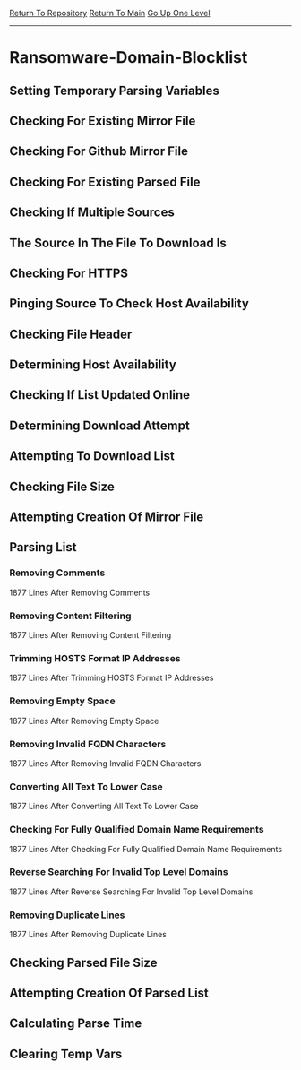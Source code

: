 [Return To Repository](https://github.com/deathbybandaid/piholeparser/)
[Return To Main](https://github.com/deathbybandaid/piholeparser/blob/master/RecentRunLogs/Mainlog.md)
[Go Up One Level](https://github.com/deathbybandaid/piholeparser/blob/master/RecentRunLogs/TopLevelScripts/30-Processing-Blacklists.md)
____________________________________
# Ransomware-Domain-Blocklist
## Setting Temporary Parsing Variables
## Checking For Existing Mirror File
## Checking For Github Mirror File
## Checking For Existing Parsed File
## Checking If Multiple Sources
## The Source In The File To Download Is
## Checking For HTTPS
## Pinging Source To Check Host Availability
## Checking File Header
## Determining Host Availability
## Checking If List Updated Online
## Determining Download Attempt
## Attempting To Download List
## Checking File Size
## Attempting Creation Of Mirror File
## Parsing List
### Removing Comments
1877 Lines After Removing Comments
### Removing Content Filtering
1877 Lines After Removing Content Filtering
### Trimming HOSTS Format IP Addresses
1877 Lines After Trimming HOSTS Format IP Addresses
### Removing Empty Space
1877 Lines After Removing Empty Space
### Removing Invalid FQDN Characters
1877 Lines After Removing Invalid FQDN Characters
### Converting All Text To Lower Case
1877 Lines After Converting All Text To Lower Case
### Checking For Fully Qualified Domain Name Requirements
1877 Lines After Checking For Fully Qualified Domain Name Requirements
### Reverse Searching For Invalid Top Level Domains
1877 Lines After Reverse Searching For Invalid Top Level Domains
### Removing Duplicate Lines
1877 Lines After Removing Duplicate Lines
## Checking Parsed File Size
## Attempting Creation Of Parsed List
## Calculating Parse Time
## Clearing Temp Vars

